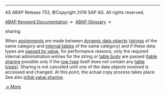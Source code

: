   

* * *

AS ABAP Release 753, ©Copyright 2019 SAP AG. All rights reserved.

[ABAP Keyword Documentation](javascript:call_link\('abenabap.htm'\)) →  [ABAP Glossary](javascript:call_link\('abenabap_glossary.htm'\)) → 

sharing

When [assignments](javascript:call_link\('abenassignment_glosry.htm'\) "Glossary Entry") are made between [dynamic data objects](javascript:call_link\('abendynamic_data_object_glosry.htm'\) "Glossary Entry") ([strings](javascript:call_link\('abenstring_glosry.htm'\) "Glossary Entry") of the same category and [internal tables](javascript:call_link\('abeninternal_table_glosry.htm'\) "Glossary Entry") of the same category) and if these data types are [passed by value](javascript:call_link\('abenpass_by_value_glosry.htm'\) "Glossary Entry"), for performance reasons, only the required internal administration entries for the string or [table body](javascript:call_link\('abentable_body_glosry.htm'\) "Glossary Entry") are passed ([table sharing](javascript:call_link\('abentable_sharing_glosry.htm'\) "Glossary Entry") possible only if the [row type](javascript:call_link\('abenrow_type_glosry.htm'\) "Glossary Entry") itself does not contain any [table types](javascript:call_link\('abentable_type_glosry.htm'\) "Glossary Entry")). Sharing is not canceled until one of the data objects involved is accessed and changed. At this point, the actual copy process takes place. See also [initial value sharing](javascript:call_link\('abeninitial_value_sharing_glosry.htm'\) "Glossary Entry").

[→ More](javascript:call_link\('abenmemory_consumption_3.htm'\))
